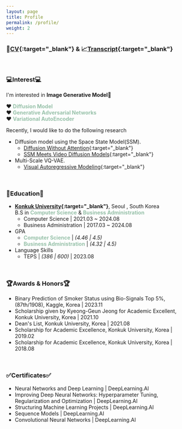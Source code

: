 ```yaml
---
layout: page
title: Profile
permalink: /profile/
weight: 2
---
```


### 📄[CV](../pdf/Kim_Yong_Jin_CV.pdf){:target="_blank"} & 📈[Transcript](../pdf/Yongjin_Kim_Transcript.pdf){:target="_blank"}  
  
<br>

### 💻Interest💻
I'm interested in **Image Generative Model**🤖  
  
❤️ <span style="color:#97C1A9"> **Diffusion Model** </span>  
❤️ <span style="color:#97C1A9"> **Generative Adversarial Networks** </span>  
❤️ <span style="color:#97C1A9"> **Variational AutoEncoder** </span>  
  
Recently, I would like to do the following research
* Diffusion model using the Space State Model(SSM).
    * [Diffusion Without Attention](https://arxiv.org/pdf/2311.18257.pdf){:target="_blank"}  
    * [SSM Meets Video Diffusion Models](https://arxiv.org/pdf/2403.07711.pdf){:target="_blank"}  
* Multi-Scale VQ-VAE.
    * [Visual Autoregressive Modeling](https://arxiv.org/pdf/2404.02905.pdf){:target="_blank"}  

<br>
  
### 📖Education📖
* **[Konkuk University](https://www.konkuk.ac.kr/){:target="_blank"}**, Seoul , South Korea  
    B.S in <span style="color:#97C1A9"> **Computer Science**   </span> & <span style="color:#97C1A9"> **Business Administration** </span> 
    * Computer Science \| 2021.03 ~ 2024.08  
    * Business Administration \| 2017.03 ~ 2024.08  
* GPA  
    * <span style="color:#97C1A9"> **Computer Science** </span> \| *(4.46 \| 4.5)*  
    * <span style="color:#97C1A9"> **Business Administration** </span> \| *(4.32 \| 4.5)*  
* Language Skills
    * TEPS \| *(386 \| 600)* \| 2023.08
  
<br>
  
### 🏆Awards & Honors🏆
* Binary Prediction of Smoker Status using Bio-Signals Top 5%, (87th/1908), Kaggle, Korea \| 2023.11
* Scholarship given by Kyeong-Geun Jeong for Academic Excellent, Konkuk University, Korea \| 2021.10
* Dean's List, Konkuk University, Korea  \| 2021.08
* Scholarship for Academic Excellence, Konkuk University, Korea \| 2019.02
* Scholarship for Academic Excellence, Konkuk University, Korea \| 2018.08
  
<br>
  
### ✅Certificates✅
* Neural Networks and Deep Learning \| DeepLearning.AI
* Improving Deep Neural Networks: Hyperparameter Tuning, Regularization and Optimization \| DeepLearning.AI
* Structuring Machine Learning Projects \| DeepLearning.AI
* Sequence Models \| DeepLearning.AI
* Convolutional Neural Networks \| DeepLearning.AI
